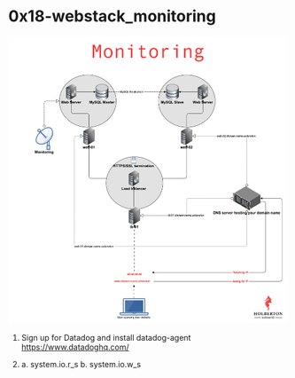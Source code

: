 # 0x18-webstack_monitoring

![web stack monitoring architecture](./monitoring.png)
1. Sign up for Datadog and install datadog-agent
 https://www.datadoghq.com/

2. a. system.io.r_s
   b. system.io.w_s
